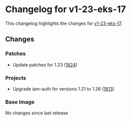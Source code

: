 # Changelog for v1-23-eks-17

This changelog highlights the changes for [v1-23-eks-17](https://github.com/aws/eks-distro/tree/v1-23-eks-17).

## Changes

### Patches
* Update patches for 1.23 ([1824](https://github.com/aws/eks-distro/pull/1824))

### Projects
* Upgrade iam-auth for versions 1.21 to 1.26 ([1813](https://github.com/aws/eks-distro/pull/1813))

### Base Image
No changes since last release

